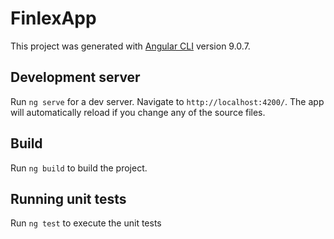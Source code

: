 # FinlexApp
This project was generated with [Angular CLI](https://github.com/angular/angular-cli) version 9.0.7.

## Development server
Run `ng serve` for a dev server. Navigate to `http://localhost:4200/`. The app will automatically reload if you change any of the source files.

## Build
Run `ng build` to build the project.

## Running unit tests
Run `ng test` to execute the unit tests
